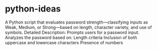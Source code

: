 # python-ideas
A Python script that evaluates password strength—classifying inputs as Weak, Medium, or Strong—based on length, character variety, and use of symbols.  Detailed Description:  Prompts users for a password input.  Analyzes the password based on:  Length criteria  Inclusion of both uppercase and lowercase characters  Presence of numbers  
